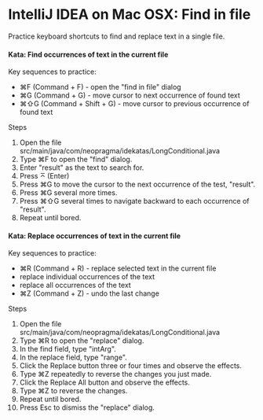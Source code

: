 # IntelliJ IDEA on Mac OSX: Find in file

Practice keyboard shortcuts to find and replace text in a single file.

#### Kata: Find occurrences of text in the current file

Key sequences to practice:

- ⌘F (Command + F) - open the "find in file" dialog
- ⌘G (Command + G) - move cursor to next occurrence of found text
- ⌘⇧G (Command + Shift + G) - move cursor to previous occurrence of found text

Steps

1. Open the file src/main/java/com/neopragma/idekatas/LongConditional.java
1. Type ⌘F to open the "find" dialog.
1. Enter "result" as the text to search for.
1. Press ⌅ (Enter)
1. Press ⌘G to move the cursor to the next occurrence of the test, "result".
1. Press ⌘G several more times.
1. Press ⌘⇧G several times to navigate backward to each occurrence of "result".
1. Repeat until bored.

#### Kata: Replace occurrences of text in the current file

Key sequences to practice:

- ⌘R (Command + R) - replace selected text in the current file
- replace individual occurrences of the text
- replace all occurrences of the text
- ⌘Z (Command + Z) - undo the last change

Steps

1. Open the file src/main/java/com/neopragma/idekatas/LongConditional.java
1. Type ⌘R to open the "replace" dialog.
1. In the find field, type "intArg".
1. In the replace field, type "range".
1. Click the Replace button three or four times and observe the effects.
1. Type ⌘Z repeatedly to reverse the changes you just made.
1. Click the Replace All button and observe the effects.
1. Type ⌘Z to reverse the changes.
1. Repeat until bored.
1. Press Esc to dismiss the "replace" dialog.





